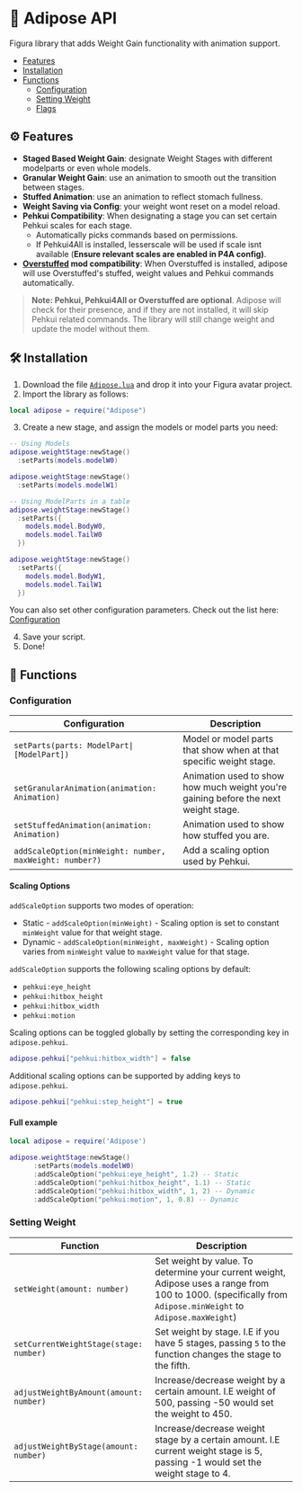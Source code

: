 # 🍔 Adipose API 
Figura library that adds Weight Gain functionality with animation support.

- [Features](#️-features)
- [Installation](#️-installation)
- [Functions](#-functions)
  - [Configuration](#configuration)
  - [Setting Weight](#setting-weight)
  - [Flags](#flags)

## ⚙️ Features
- **Staged Based Weight Gain**: designate Weight Stages with different modelparts or even whole models.
- **Granular Weight Gain**: use an animation to smooth out the transition between stages.
- **Stuffed Animation**: use an animation to reflect stomach fullness.
- **Weight Saving via Config**: your weight wont reset on a model reload.
- **Pehkui Compatibility**: When designating a stage you can set certain Pehkui scales for each stage.
  - Automatically picks commands based on permissions.
  - If Pehkui4All is installed, lesserscale will be used if scale isnt available (**Ensure relevant scales are enabled in P4A config)**.
- **[Overstuffed](https://forum.weightgaming.com/t/overstuffed-an-actual-working-minecraft-weight-gain-mod/47948) mod compatibility**: When Overstuffed is installed, adipose will use Overstuffed's stuffed, weight values and Pehkui commands automatically.

> **Note: Pehkui, Pehkui4All or Overstuffed are optional**. Adipose will check for their presence, and if they are not installed, it will skip Pehkui related commands. The library will still change weight and update the model without them.

## 🛠️ Installation

1. Download the file [`Adipose.lua`](https://github.com/Tyrus5255/Adipose-API/blob/15b73dac8e77e5a7117cf1bcc6e2034bfa7e36e1/Adipose.lua) and drop it into your Figura avatar project.
2. Import the library as follows: 
```lua
local adipose = require("Adipose")
```
3. Create a new stage, and assign the models or model parts you need:
```lua
-- Using Models
adipose.weightStage:newStage()
  :setParts(models.modelW0)

adipose.weightStage:newStage()
  :setParts(models.modelW1)
```

```lua
-- Using ModelParts in a table
adipose.weightStage:newStage()
  :setParts({ 
    models.model.BodyW0,
    models.model.TailW0
  })

adipose.weightStage:newStage()
  :setParts({
    models.model.BodyW1,
    models.model.TailW1
  })
```

You can also set other configuration parameters. Check out the list here: [Configuration](#-stage-configuration)

4. Save your script.
5. Done!

## 📃 Functions

### Configuration

| Configuration                                           | Description                                                                         |
|---------------------------------------------------------|-------------------------------------------------------------------------------------|
| `setParts(parts: ModelPart\|[ModelPart])`               | Model or model parts that show when at that specific weight stage.                  |
| `setGranularAnimation(animation: Animation)`            | Animation used to show how much weight you're gaining before the next weight stage. |
| `setStuffedAnimation(animation: Animation)`             | Animation used to show how stuffed you are.                                         |
| `addScaleOption(minWeight: number, maxWeight: number?)` | Add a scaling option used by Pehkui.                                                |

#### Scaling Options

`addScaleOption` supports two modes of operation:

- Static - `addScaleOption(minWeight)` - Scaling option is set to constant `minWeight` value for that weight stage.
- Dynamic - `addScaleOption(minWeight, maxWeight)` - Scaling option varies from `minWeight` value to `maxWeight` value for that stage.

`addScaleOption` supports the following scaling options by default:

- `pehkui:eye_height`
- `pehkui:hitbox_height`
- `pehkui:hitbox_width`
- `pehkui:motion`

Scaling options can be toggled globally by setting the corresponding key in `adipose.pehkui`.

```lua
adipose.pehkui["pehkui:hitbox_width"] = false
```

Additional scaling options can be supported by adding keys to `adipose.pehkui`.

```lua
adipose.pehkui["pehkui:step_height"] = true
```

#### Full example

```lua
local adipose = require('Adipose')

adipose.weightStage:newStage()
      :setParts(models.modelW0)
      :addScaleOption("pehkui:eye_height", 1.2) -- Static
      :addScaleOption("pehkui:hitbox_height", 1.1) -- Static
      :addScaleOption("pehkui:hitbox_width", 1, 2) -- Dynamic
      :addScaleOption("pehkui:motion", 1, 0.8) -- Dynamic
```

### Setting Weight

| Function                               | Description                                                                                                                                                  |
|----------------------------------------|--------------------------------------------------------------------------------------------------------------------------------------------------------------|
| `setWeight(amount: number)`            | Set weight by value. To determine your current weight, Adipose uses a range from 100 to 1000. (specifically from `Adipose.minWeight` to `Adipose.maxWeight`) |
| `setCurrentWeightStage(stage: number)` | Set weight by stage. I.E if you have 5 stages, passing `5` to the function changes the stage to the fifth.                                                   |
| `adjustWeightByAmount(amount: number)` | Increase/decrease weight by a certain amount. I.E weight of 500, passing -50 would set the weight to 450.                                                    |
| `adjustWeightByStage(amount: number)`  | Increase/decrease weight stage by a certain amount. I.E current weight stage is 5, passing -1 would set the weight stage to 4.                               |
